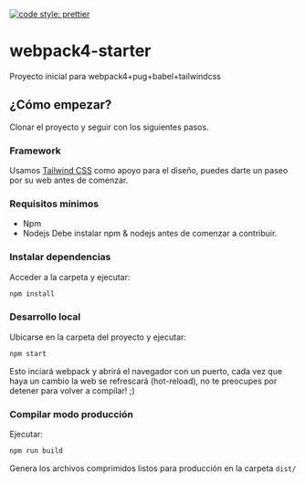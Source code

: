[![code style: prettier](https://img.shields.io/badge/code_style-prettier-ff69b4.svg?style=flat-square)](https://github.com/prettier/prettier)

# webpack4-starter
Proyecto inicial para webpack4+pug+babel+tailwindcss

## ¿Cómo empezar?
Clonar el proyecto y seguir con los siguientes pasos.

### Framework
Usamos [Tailwind CSS](https://tailwindcss.com) como apoyo para el diseño, puedes darte un paseo por su web antes de comenzar.

### Requisitos mínimos
- Npm
- Nodejs
Debe instalar npm & nodejs antes de comenzar a contribuir.

### Instalar dependencias
Acceder a la carpeta y ejecutar:
```sh
npm install
```

### Desarrollo local
Ubicarse en la carpeta del proyecto y ejecutar:
```sh
npm start
```

Esto inciará webpack y abrirá el navegador con un puerto, cada vez que haya un cambio la web se refrescará (hot-reload), no te preocupes por detener para volver a compilar! ;)

### Compilar modo producción
Ejecutar:
```sh
npm run build
```
Genera los archivos comprimidos listos para producción en la carpeta `dist/`
